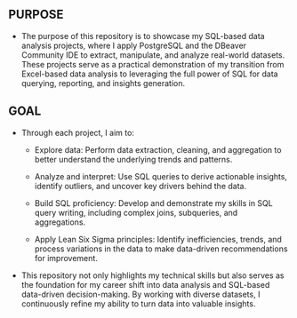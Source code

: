 ## PURPOSE

- The purpose of this repository is to showcase my SQL-based data analysis projects, where I apply PostgreSQL and the DBeaver Community IDE to extract, manipulate, and analyze real-world datasets. These projects serve as a practical demonstration of my transition from Excel-based data analysis to leveraging the full power of SQL for data querying, reporting, and insights generation.


## GOAL
- Through each project, I aim to:

	- Explore data: Perform data extraction, cleaning, and aggregation to better understand the underlying trends and patterns.

	- Analyze and interpret: Use SQL queries to derive actionable insights, identify outliers, and uncover key drivers behind the data.

	- Build SQL proficiency: Develop and demonstrate my skills in SQL query writing, including complex joins, subqueries, and aggregations.

	- Apply Lean Six Sigma principles: Identify inefficiencies, trends, and process variations in the data to make data-driven recommendations for improvement.


- This repository not only highlights my technical skills but also serves as the foundation for my career shift into data analysis and SQL-based data-driven decision-making. By working with diverse datasets, I continuously refine my ability to turn data into valuable insights.

